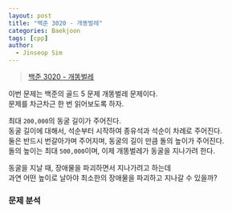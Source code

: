 ```yaml
---
layout: post
title: "백준 3020 - 개똥벌레"
categories: Baekjoon
tags: [cpp]
author:
  - Jinseop Sim
---
```

> [백준 3020 - 개똥벌레](https://www.acmicpc.net/problem/3020)  

이번 문제는 백준의 골드 5 문제 개똥벌레 문제이다.  
문제를 차근차근 한 번 읽어보도록 하자.  

최대 ```200,000```의 동굴 길이가 주어진다.  
동굴 길이에 대해서, 석순부터 시작하여 종유석과 석순이 차례로 주어진다.  
둘은 반드시 번갈아가며 주어지며, 동굴의 길이 만큼 돌의 높이가 주어진다.  
돌의 높이는 최대 ```500,000```이며, 이제 개똥벌레가 동굴을 지나가려 한다.  

동굴을 지날 때, 장애물을 파괴하면서 지나가려고 하는데  
과연 어떤 높이로 날아야 최소한의 장애물을 파괴하고 지나갈 수 있을까?  

### 문제 분석
